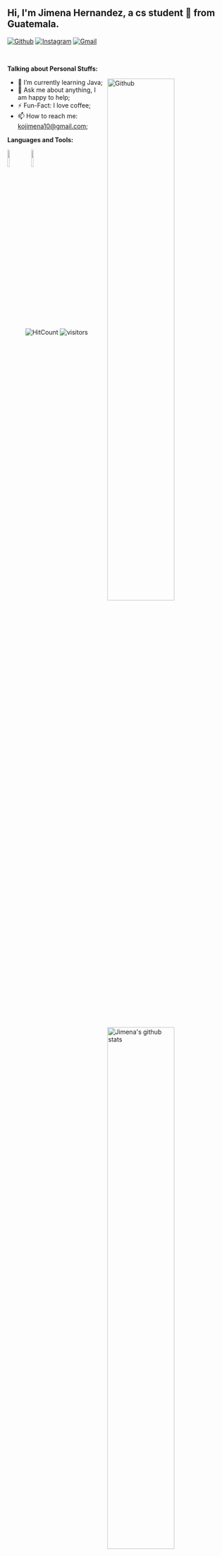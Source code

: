 <!-- Your title -->
## Hi, I'm Jimena Hernandez, a cs student 🚀 from Guatemala.

<!-- Your badges
You can use the website to generate badges: https://shields.io/
-->

[![Github](https://img.shields.io/badge/-Github-000?style=flat&logo=Github&logoColor=white)](https://github.com/Kojimena?tab=repositories)
[![Instagram](https://img.shields.io/badge/-Instagram-c13584?style=flat&labelColor=c13584&logo=instagram&logoColor=white)](https://www.instagram.com/kojimena/?hl=es)
[![Gmail](https://img.shields.io/badge/-Gmail-c14438?style=flat&logo=Gmail&logoColor=white)](mailto:kojimena10@gmail.com)

&nbsp;

<!-- Talking about you -->
**Talking about Personal Stuffs:**

<!-- Any image aligned to the right. Beware the width -->
<img width="55%" align="right" alt="Github" src="https://raw.githubusercontent.com/onimur/.github/master/.resources/git-header.svg" />


- 🌱 I’m currently learning Java; 
- 💬 Ask me about anything, I am happy to help;
- ⚡️ Fun-Fact: I love coffee;
- 📫 How to reach me: kojimena10@gmail.com;

**Languages and Tools:** 

<!-- Your github readme stats
You can use this api: https://github.com/anuraghazra/github-readme-stats
-->
<p>
  <a href="https://github.com/onimur/handle-path-oz">
    <img width="55%" align="right" alt="Jimena's github stats" src="https://github-readme-stats.vercel.app/api?username=kojimena&show_icons=true&hide_border=true" />
  </a>
  
  <!-- Your languages and tools. Be careful with the alignment. 
  You can use this sites to get logos: https://www.vectorlogo.zone or https://simpleicons.org/
  -->
  <code><img width="10%" src="https://www.vectorlogo.zone/logos/java/java-ar21.svg"></code>
  <code><img width="10%" src="https://www.vectorlogo.zone/logos/python/python-ar21.svg"></code>

<!-- Your hits or visitors
site: http://hits.dwyl.com or https://visitor-badge.glitch.me
Both apis are in trouble due to the number of requests, if you know any other to register visitors, great
-->
<p align="center">
  <img alt="HitCount" src="http://hits.dwyl.com/kojimena/kojimena.svg" />
  <img alt="visitors" src="https://visitor-badge.glitch.me/badge?page_id=kojimena.kojimena" />

